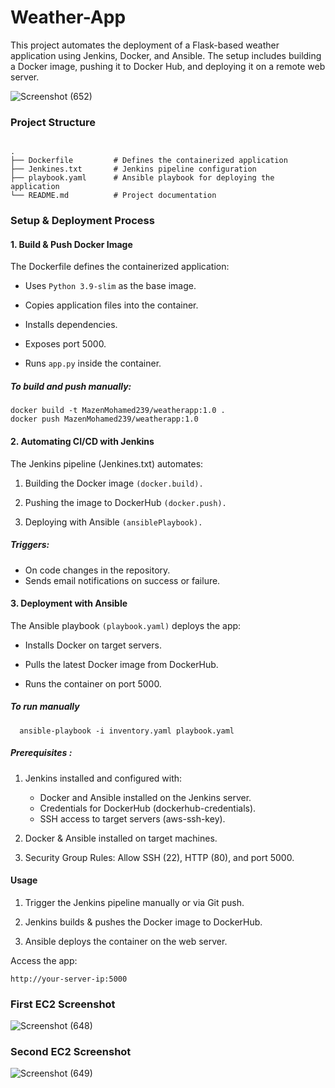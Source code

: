 # Weather-App
This project automates the deployment of a Flask-based weather application using Jenkins, Docker, and Ansible. The setup includes building a Docker image, pushing it to Docker Hub, and deploying it on a remote web server.

![Screenshot (652)](https://github.com/user-attachments/assets/904389be-7f5f-4ea6-b8d2-7691436e72b3)

### Project Structure
```

.
├── Dockerfile         # Defines the containerized application
├── Jenkines.txt       # Jenkins pipeline configuration
├── playbook.yaml      # Ansible playbook for deploying the application
└── README.md          # Project documentation
```

### Setup & Deployment Process
#### 1. Build & Push Docker Image
The Dockerfile defines the containerized application:

  -  Uses ```Python 3.9-slim``` as the base image.
  
  -  Copies application files into the container.
  
  -  Installs dependencies.
  
  -  Exposes port 5000.
  
  -  Runs ``app.py`` inside the container.
  
##### To build and push manually:
  ```
docker build -t MazenMohamed239/weatherapp:1.0 .
docker push MazenMohamed239/weatherapp:1.0
```
  
#### 2. Automating CI/CD with Jenkins
The Jenkins pipeline (Jenkines.txt) automates:

   1. Building the Docker image ``(docker.build).``

   2. Pushing the image to DockerHub ``(docker.push).``

   3. Deploying with Ansible ``(ansiblePlaybook).``

##### Triggers:

- On code changes in the repository.
- Sends email notifications on success or failure.
  
#### 3. Deployment with Ansible
The Ansible playbook ```(playbook.yaml)``` deploys the app:

-  Installs Docker on target servers.

-  Pulls the latest Docker image from DockerHub.

-  Runs the container on port 5000.
##### To run manually
```
  ansible-playbook -i inventory.yaml playbook.yaml
```
##### Prerequisites :
1. Jenkins installed and configured with:

    - Docker and Ansible installed on the Jenkins server.
    - Credentials for DockerHub (dockerhub-credentials).
    - SSH access to target servers (aws-ssh-key).
2. Docker & Ansible installed on target machines.
3. Security Group Rules:
Allow SSH (22), HTTP (80), and port 5000.

#### Usage
1. Trigger the Jenkins pipeline manually or via Git push.

2. Jenkins builds & pushes the Docker image to DockerHub.

3. Ansible deploys the container on the web server.

Access the app:
```
http://your-server-ip:5000
```

### First EC2 Screenshot
![Screenshot (648)](https://github.com/user-attachments/assets/c88986f9-c873-4a60-92e1-312087bf5b11)

### Second EC2 Screenshot
![Screenshot (649)](https://github.com/user-attachments/assets/f963a4cc-8356-46a5-aab0-de0902f8b84e)



